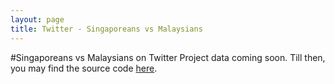 ```yaml
---
layout: page
title: Twitter - Singaporeans vs Malaysians
---
```


#Singaporeans vs Malaysians on Twitter
Project data coming soon. Till then, you may find the source code <a href='https://github.com/shadowsun7/sgbeat-scraper'>here</a>.
